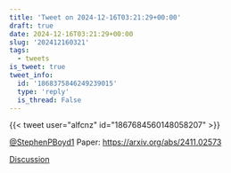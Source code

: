 ```yaml
---
title: 'Tweet on 2024-12-16T03:21:29+00:00'
draft: true
date: 2024-12-16T03:21:29+00:00
slug: '202412160321'
tags:
  - tweets
is_tweet: true
tweet_info:
  id: '1868375846249239015'
  type: 'reply'
  is_thread: False
---
```




{{< tweet user="alfcnz" id="1867684560148058207" >}}

[@StephenPBoyd1](https://x.com/StephenPBoyd1) Paper: <https://arxiv.org/abs/2411.02573>

[Discussion](https://x.com/sytelus/status/1868375846249239015)
